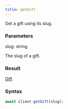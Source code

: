 ```yaml
---
title: getGift
---
```


Get a gift using its slug.<span class="select-none">  </span>

### Parameters 

<div class="flex flex-col gap-3"><div><div class="font-mono" id="p_slug" data-anchor><span class="font-bold">slug</span><span class="opacity-50">:</span> <span>string</span></div><div class="pl-3"><div class="no-margin">

The slug of a gift.

</div></div></div></div>

### Result 

<div class="font-mono"><a href="/gh/types/gift"  >Gift</a></div>

### Syntax

```ts
await client.getGift(slug);
```



